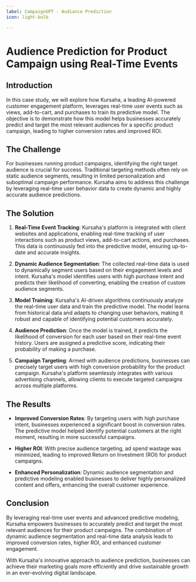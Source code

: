```yaml
---
label: CampaignGPT - Audiance Prediction
icon: light-bulb

---
```



# Audience Prediction for Product Campaign using Real-Time Events

## Introduction

In this case study, we will explore how Kursaha, a leading AI-powered customer engagement platform, leverages real-time user events such as views, add-to-cart, and purchases to train its predictive model. The objective is to demonstrate how this model helps businesses accurately predict and target the most relevant audiences for a specific product campaign, leading to higher conversion rates and improved ROI.

## The Challenge

For businesses running product campaigns, identifying the right target audience is crucial for success. Traditional targeting methods often rely on static audience segments, resulting in limited personalization and suboptimal campaign performance. Kursaha aims to address this challenge by leveraging real-time user behavior data to create dynamic and highly accurate audience predictions.

## The Solution

1. **Real-Time Event Tracking**: Kursaha's platform is integrated with client websites and applications, enabling real-time tracking of user interactions such as product views, add-to-cart actions, and purchases. This data is continuously fed into the predictive model, ensuring up-to-date and accurate insights.

2. **Dynamic Audience Segmentation**: The collected real-time data is used to dynamically segment users based on their engagement levels and intent. Kursaha's model identifies users with high purchase intent and predicts their likelihood of converting, enabling the creation of custom audience segments.

3. **Model Training**: Kursaha's AI-driven algorithms continuously analyze the real-time user data and train the predictive model. The model learns from historical data and adapts to changing user behaviors, making it robust and capable of identifying potential customers accurately.

4. **Audience Prediction**: Once the model is trained, it predicts the likelihood of conversion for each user based on their real-time event history. Users are assigned a predictive score, indicating their probability of making a purchase.

5. **Campaign Targeting**: Armed with audience predictions, businesses can precisely target users with high conversion probability for the product campaign. Kursaha's platform seamlessly integrates with various advertising channels, allowing clients to execute targeted campaigns across multiple platforms.

## The Results

- **Improved Conversion Rates**: By targeting users with high purchase intent, businesses experienced a significant boost in conversion rates. The predictive model helped identify potential customers at the right moment, resulting in more successful campaigns.

- **Higher ROI**: With precise audience targeting, ad spend wastage was minimized, leading to improved Return on Investment (ROI) for product campaigns.

- **Enhanced Personalization**: Dynamic audience segmentation and predictive modeling enabled businesses to deliver highly personalized content and offers, enhancing the overall customer experience.

## Conclusion

By leveraging real-time user events and advanced predictive modeling, Kursaha empowers businesses to accurately predict and target the most relevant audiences for their product campaigns. The combination of dynamic audience segmentation and real-time data analysis leads to improved conversion rates, higher ROI, and enhanced customer engagement.

With Kursaha's innovative approach to audience prediction, businesses can achieve their marketing goals more efficiently and drive sustainable growth in an ever-evolving digital landscape.
